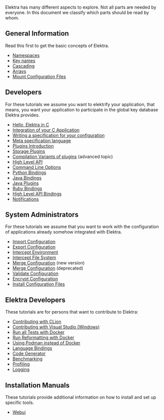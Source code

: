 Elektra has many different aspects to explore.
Not all parts are needed by everyone.
In this document we classify which parts should
be read by whom.

## General Information

Read this first to get the basic concepts of Elektra.

- [Namespaces](namespaces.md)
- [Key names](/doc/KEYNAMES.md)
- [Cascading](cascading.md)
- [Arrays](arrays.md)
- [Mount Configuration Files](mount.md)

## Developers

For these tutorials we assume you want to elektrify your
application, that means, you want your application
to participate in the global key database Elektra
provides.

- [Hello, Elektra in C](hello-elektra.md)
- [Integration of your C Application](application-integration.md)
- [Writing a specification for your configuration](specification.md)
- [Meta specification language](/doc/METADATA.ini)
- [Plugins Introduction](plugins.md)
- [Storage Plugins](storage-plugins.md)
- [Compilation Variants of plugins](compilation-variants.md) (advanced topic)
- [High Level API](highlevel.md)
- [Command Line Options](command-line-options.md)
- [Python Bindings](python-kdb.md)
- [Java Bindings](java-kdb.md)
- [Java Plugins](java-plugins.md)
- [Ruby Bindings](/src/bindings/swig/ruby/README.md)
- [High Level API Bindings](highlevel-bindings.md)
- [Notifications](notifications.md)

## System Administrators

For these tutorials we assume that you want to
work with the configuration of applications
already somehow integrated with Elektra.

- [Import Configuration](import.md)
- [Export Configuration](export.md)
- [Intercept Environment](/src/bindings/intercept/env/README.md)
- [Intercept File System](/src/bindings/intercept/fs/README.md)
- [Merge Configuration](cmerge.md) (new version)
- [Merge Configuration](merge.md) (deprecated)
- [Validate Configuration](validation.md)
- [Encrypt Configuration](crypto.md)
- [Install Configuration Files](install-config-files.md)

## Elektra Developers

These tutorials are for persons that want to contribute to
Elektra:

- [Contributing with CLion](contributing-clion.md)
- [Contributing with Visual Studio (Windows)](contributing-windows.md)
- [Run all Tests with Docker](run_all_tests_with_docker.md)
- [Run Reformatting with Docker](run_reformatting_script_with_docker.md)
- [Using Podman instead of Docker](using_podman_instead_of_docker.md)
- [Language Bindings](language-bindings.md)
- [Code Generator](code-generator.md)
- [Benchmarking](benchmarking.md)
- [Profiling](profiling.md)
- [Logging](logger.md)

## Installation Manuals

These tutorials provide additional information on how to
install and set up specific tools.

- [Webui](install-webui.md)
